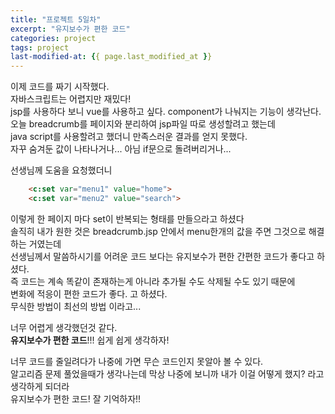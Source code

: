 ```yaml
---
title: "프로젝트 5일차"
excerpt: "유지보수가 편한 코드"
categories: project
tags: project
last-modified-at: {{ page.last_modified_at }}
---
```


이제 코드를 짜기 시작했다.  
자바스크립트는 어렵지만 재밌다!  
jsp를 사용하다 보니 vue를 사용하고 싶다.  component가 나눠지는 기능이 생각난다.  
오늘 breadcrumb를 페이지와 분리하여 jsp파일 따로 생성할려고 했는데  
java script를 사용할려고 했더니 만족스러운 결과를 얻지 못했다.  
자꾸 숨겨둔 값이 나타나거나... 아님 if문으로 돌려버리거나...  
   
선생님께 도움을 요청했더니  
```html
    <c:set var="menu1" value="home">    
    <c:set var="menu2" value="search">    
```
이렇게 한 페이지 마다 set이 반복되는 형태를 만들으라고 하셨다  
솔직히 내가 원한 것은 breadcrumb.jsp 안에서 menu한개의 값을 주면 그것으로 해결하는 거였는데  
선생님께서 말씀하시기를 어려운 코드 보다는 유지보수가 편한 간편한 코드가 좋다고 하셨다.  
즉 코드는 계속 똑같이 존재하는게 아니라 추가될 수도 삭제될 수도 있기 때문에  
변화에 적응이 편한 코드가 좋다. 고 하셨다.  
무식한 방법이 최선의 방법  이라고...
    
너무 어렵게 생각했던것 같다.  
**유지보수가 편한 코드**!!! 
쉽게 쉽게 생각하자!  

너무 코드를 줄일려다가 나중에 가면 무슨 코드인지 못알아 볼 수 있다.  
알고리즘 문제 풀었을때가 생각나는데 막상 나중에 보니까 내가 이걸 어떻게 했지?  라고 생각하게 되더라  
유지보수가 편한 코드! 잘 기억하자!!